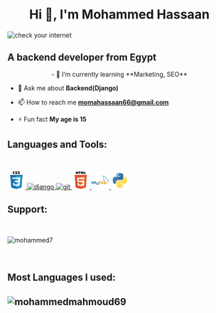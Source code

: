 <h1 align="center">Hi 👋, I'm Mohammed Hassaan</h1>

<img align="center" hight="450" width="650" src="https://media.istockphoto.com/id/1241710727/vector/working-at-home-vector-flat-style-illustration-online-career-coworking-space-illustration.jpg?s=612x612&w=0&k=20&c=-GRtSIZlLuusOA2TjOwamNTx_16vB1-m94sFfv2LYiw=" alt="check your internet">
<h2 align="left">A backend developer from Egypt </h2>



<p align="center">- 🌱 I’m currently learning **Marketing, SEO**</p>

- 💬 Ask me about **Backend(Django)**

- 📫 How to reach me **momahassaan66@gmail.com**

- ⚡ Fun fact **My age is 15**


<h2 align="left">Languages and Tools:</h2>
<br>
<p align="left"> <a href="https://www.w3schools.com/css/" target="_blank" rel="noreferrer"> <img src="https://raw.githubusercontent.com/devicons/devicon/master/icons/css3/css3-original-wordmark.svg" alt="css3" width="40" height="40"/> </a> <a href="https://www.djangoproject.com/" target="_blank" rel="noreferrer"> <img src="https://cdn.worldvectorlogo.com/logos/django.svg" alt="django" width="40" height="40"/> </a> </a> <a href="https://git-scm.com/" target="_blank" rel="noreferrer"> <img src="https://www.vectorlogo.zone/logos/git-scm/git-scm-icon.svg" alt="git" width="40" height="40"/> </a> <a href="https://www.w3.org/html/" target="_blank" rel="noreferrer"> <img src="https://raw.githubusercontent.com/devicons/devicon/master/icons/html5/html5-original-wordmark.svg" alt="html5" width="40" height="40"/> </a> <a href="https://www.mysql.com/" target="_blank" rel="noreferrer"> <img src="https://raw.githubusercontent.com/devicons/devicon/master/icons/mysql/mysql-original-wordmark.svg" alt="mysql" width="40" height="40"/> </a> <a href="https://www.python.org" target="_blank" rel="noreferrer"> <img src="https://raw.githubusercontent.com/devicons/devicon/master/icons/python/python-original.svg" alt="python" width="40" height="40"/> </a> </p>


<h2 align="left">Support:</h2>
<br>
<p><a href="https://www.buymeacoffee.com/mohammed7"> <img align="left" src="https://cdn.buymeacoffee.com/buttons/v2/default-yellow.png" height="50" width="210" alt="mohammed7" /></a></p>
<br>
<br>
<br>

<h2>Most Languages I used: <h2>
<p><img align="left" src="https://github-readme-stats.vercel.app/api/top-langs?username=mohammedmahmoud69&show_icons=true&locale=en&layout=compact" alt="mohammedmahmoud69" /></p>

